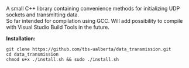 A small C++ library containing convenience methods for initializing UDP sockets and transmitting data.  
So far intended for compilation using GCC. Will add possibility to compile with Visual Studio Build Tools in the future.

**Installation:**
```
git clone https://github.com/tbs-ualberta/data_transmission.git  
cd data_transmission
chmod u+x ./install.sh && sudo ./install.sh
```
